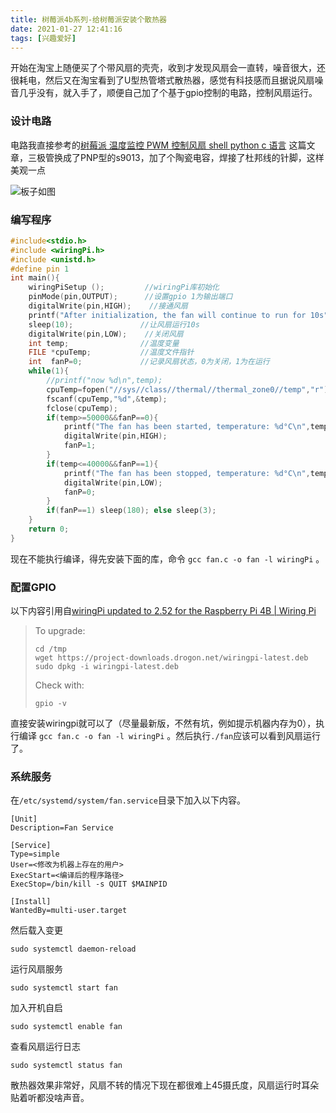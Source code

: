 ```yaml
---
title: 树莓派4b系列-给树莓派安装个散热器
date: 2021-01-27 12:41:16
tags: [兴趣爱好]
---
```


开始在淘宝上随便买了个带风扇的壳壳，收到才发现风扇会一直转，噪音很大，还很耗电，然后又在淘宝看到了U型热管塔式散热器，感觉有科技感而且据说风扇噪音几乎没有，就入手了，顺便自己加了个基于gpio控制的电路，控制风扇运行。

### 设计电路

电路我直接参考的[树莓派 温度监控 PWM 控制风扇 shell python c 语言](https://www.cnblogs.com/jins-note/p/10229478.html) 这篇文章，三极管换成了PNP型的s9013，加了个陶瓷电容，焊接了杜邦线的针脚，这样美观一点

<!-- more -->

![板子如图](PWM电路板.png)

### 编写程序

```c++
#include<stdio.h>
#include <wiringPi.h>
#include <unistd.h>
#define pin 1
int main(){
    wiringPiSetup ();         //wiringPi库初始化                                                                                                          
    pinMode(pin,OUTPUT);      //设置gpio 1为输出端口                                                                                                   
    digitalWrite(pin,HIGH);    //接通风扇
    printf("After initialization, the fan will continue to run for 10s");
    sleep(10);               //让风扇运行10s                                                                                                    
    digitalWrite(pin,LOW);    //关闭风扇                                                                       
    int temp;                //温度变量                                                                      
    FILE *cpuTemp;           //温度文件指针                                                                       
    int  fanP=0;             //记录风扇状态，0为关闭，1为在运行                                                                       
    while(1){
        //printf("now %d\n",temp);
        cpuTemp=fopen("//sys//class//thermal//thermal_zone0//temp","r");
        fscanf(cpuTemp,"%d",&temp);
        fclose(cpuTemp);
        if(temp>=50000&&fanP==0){
            printf("The fan has been started, temperature: %d°C\n",temp);
            digitalWrite(pin,HIGH);
            fanP=1;
        }
        if(temp<=40000&&fanP==1){
            printf("The fan has been stopped, temperature: %d°C\n",temp);
            digitalWrite(pin,LOW);
            fanP=0;
        }
        if(fanP==1) sleep(180); else sleep(3);
    }
    return 0;
}
```

现在不能执行编译，得先安装下面的库，命令 `gcc fan.c -o fan -l wiringPi` 。

### 配置GPIO

以下内容引用自[wiringPi updated to 2.52 for the Raspberry Pi 4B | Wiring Pi](http://wiringpi.com/wiringpi-updated-to-2-52-for-the-raspberry-pi-4b/)

> To upgrade:
>
> ```
> cd /tmp
> wget https://project-downloads.drogon.net/wiringpi-latest.deb
> sudo dpkg -i wiringpi-latest.deb
> ```
>
> Check with:
>
> ```
> gpio -v
> ```

直接安装wiringpi就可以了（尽量最新版，不然有坑，例如提示机器内存为0），执行编译 `gcc fan.c -o fan -l wiringPi` 。然后执行`./fan`应该可以看到风扇运行了。

### 系统服务

在`/etc/systemd/system/fan.service`目录下加入以下内容。

```shell
[Unit]
Description=Fan Service

[Service]
Type=simple
User=<修改为机器上存在的用户>
ExecStart=<编译后的程序路径>
ExecStop=/bin/kill -s QUIT $MAINPID

[Install]
WantedBy=multi-user.target
```

然后载入变更

```shell
sudo systemctl daemon-reload
```

运行风扇服务

```shell
sudo systemctl start fan
```

加入开机自启

```shell
sudo systemctl enable fan
```

查看风扇运行日志

```shell
sudo systemctl status fan
```

散热器效果非常好，风扇不转的情况下现在都很难上45摄氏度，风扇运行时耳朵贴着听都没啥声音。